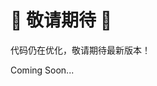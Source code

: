 <!DOCTYPE html>
<html lang="zh">
<head>
  <meta charset="UTF-8" />
</head>
<body class="bg-white text-center flex iems-center justify-center h-screen flex-col">
  <h1 class="text-5xl font-bold text-gray-800">🚧 敬请期待 🚧</h1>
  <p class="text-xl mt-4 text-gray-600">代码仍在优化，敬请期待最新版本！</p>
  <p class="mt-6 text-lg text-blue-500 blink">Coming Soon...</p>
</body>
</html>

